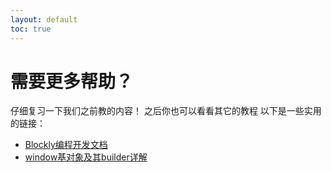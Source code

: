 ```yaml
---
layout: default
toc: true
---
```

# 需要更多帮助？

仔细复习一下我们之前教的内容！
之后你也可以看看其它的教程
以下是一些实用的链接：
* [Blockly编程开发文档](http://www.blocklynukkit.info/1994516)
* [window基对象及其builder详解](http://www.blocklynukkit.info/1994527)